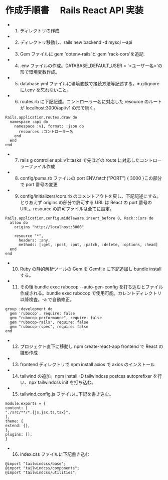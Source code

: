 # 作成手順書　 Rails React API 実装

- 1. ディレクトリの作成
- 2. ディレクトリ移動し、rails new backend -d mysql --api
- 3. Gem ファイルに gem 'dotenv-rails'と gem 'rack-cors'を追記.
- 4. .env ファイルの作成。DATABASE_DEFAULT_USER = '<ユーザー名>'の形で環境変数作成。
- 5. database.yml ファイルに環境変数で接続方法等記述する。※.gitignore に/.env を忘れないこと。
- 6. routes.rb に下記記述。コントローラー名に対応した resource のルートが localhost:3000/api/v1 の形で続く。

```
Rails.application.routes.draw do
  namespace :api do
    namespace :v1, format: :json do
      resources :コントローラー名
    end
  end
end
```

- 7. rails g controller api::v1::tasks で先ほどの route に対応したコントローラーファイル作成
- 8. config/puma.rb ファイルの port ENV.fetch("PORT") { 3000 }この部分で port 番号の変更
- 9. config/initializers/cors.rb のコメントアウトを戻し、下記記述にする。とりあえず origins の部分で許可する URL は React の port 番号の URL。resource の許可ファイルは全てに設定。

```
Rails.application.config.middleware.insert_before 0, Rack::Cors do
  allow do
    origins "http://localhost:3000"

    resource "*",
      headers: :any,
      methods: [:get, :post, :put, :patch, :delete, :options, :head]
  end
end
```

- 10. Ruby の静的解析ツールの Gem を Gemfile に下記追加し bundle install する。
- 11. その後 bundle exec rubocop --auto-gen-config を打ち込むとファイル作成される。bundle exec rubocop で使用可能。カレントディレクトリ以降検査。-a で自動修正。

```
group :development do
  gem 'rubocop', require: false
  gem "rubocop-performance", require: false
  gem "rubocop-rails", require: false
  gem "rubocop-rspec", require: false
end
```

- 12. プロジェクト直下に移動し npm create-react-app frontend で React の雛形作成
- 13. frontend ディレクトリで npm install axios で axios のインストール
- 14. tailwind の追加。npm install -D tailwindcss postcss autoprefixer を行い、npx tailwindcss init を打ち込む。
- 15. tailwind.config.js ファイルに下記を書き込む。

```
module.exports = {
content: [
"./src/**/*.{js,jsx,ts,tsx}",
],
theme: {
extend: {},
},
plugins: [],
}
```

- 16. index.css ファイルに下記書き込む

```
@import "tailwindcss/base";
@import "tailwindcss/components";
@import "tailwindcss/utilities";
```
